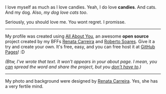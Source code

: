 I love myself as much as I love candies. Yeah, I do love __candies__. And cats. And my dog. Also, _my dog love cats too_.

Seriously, you should love me. You wont regret. I promisse.

* * *

My profile was created using [All About You](https://github.com/recarreira/all_about_you), an awesome __open source__ project created by my BFFs [Renata Carreira](http://renatacarreira.com) and [Roberto Soares](http://robertosoares.me).
Give it a try and create your own. It's free, easy, and you can free host it at [GitHub Pages](http://pages.github.com/)! :D

_(Btw, I've wrote that text. It won't appears in your about page. I mean, you <u>can</u> spread the word and share the project, but you <u>don't have to</u>.)_

* * *

My photo and background were designed by [Renata Carreira](http://renatacarreira.com). Yes, she has a very fertile mind.